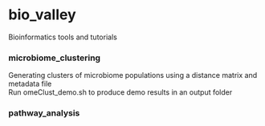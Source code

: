 # bio_valley
Bioinformatics tools and tutorials

### microbiome_clustering
Generating clusters of microbiome populations using a distance matrix and metadata file <br />
Run omeClust_demo.sh to produce demo results in an output folder <br />

### pathway_analysis 
